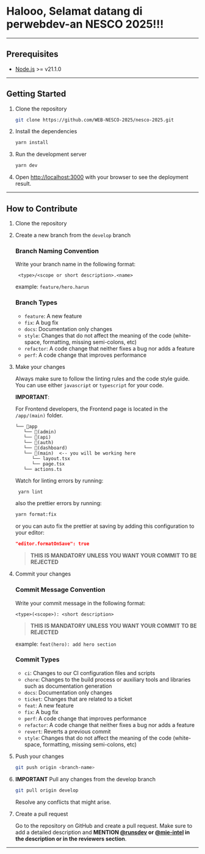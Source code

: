 # Halooo, Selamat datang di perwebdev-an NESCO 2025!!!

---

## Prerequisites

- [Node.js](https://nodejs.org/en/) >= v21.1.0

---

## Getting Started

1. Clone the repository

   ```bash
   git clone https://github.com/WEB-NESCO-2025/nesco-2025.git
   ```

2. Install the dependencies

   ```bash
   yarn install
   ```

3. Run the development server

   ```bash
   yarn dev
   ```

4. Open [http://localhost:3000](http://localhost:3000) with your browser to see the deployment
   result.

---

## How to Contribute

1. Clone the repository

2. Create a new branch from the `develop` branch

   ### Branch Naming Convention

   Write your branch name in the following format:

   ```
    <type>/<scope or short description>.<name>
   ```

   example: `feature/hero.harun`

   ### Branch Types

   - `feature`: A new feature
   - `fix`: A bug fix
   - `docs`: Documentation only changes
   - `style`: Changes that do not affect the meaning of the code (white-space, formatting, missing
     semi-colons, etc)
   - `refactor`: A code change that neither fixes a bug nor adds a feature
   - `perf`: A code change that improves performance

3. Make your changes

   Always make sure to follow the linting rules and the code style guide. You can use either
   `javascript` or `typescript` for your code.

   **IMPORTANT**:

   For Frontend developers, the Frontend page is located in the `/app/(main)` folder.

   ```
   └── 📁app
      └── 📁(admin)
      └── 📁(api)
      └── 📁(auth)
      └── 📁(dashboard)
      └── 📁(main)  <-- you will be working here
         └── layout.tsx
         └── page.tsx
      └── actions.ts
   ```

   Watch for linting errors by running:

   ```bash
    yarn lint
   ```

   also the prettier errors by running:

   ```bash
   yarn format:fix
   ```

   or you can auto fix the prettier at saving by adding this configuration to your editor:

   ```json
   "editor.formatOnSave": true
   ```

   > **THIS IS MANDATORY UNLESS YOU WANT YOUR COMMIT TO BE REJECTED**

4. Commit your changes

   ### Commit Message Convention

   Write your commit message in the following format:

   ```
   <type>(<scope>): <short description>
   ```

   > **THIS IS MANDATORY UNLESS YOU WANT YOUR COMMIT TO BE REJECTED**

   example: `feat(hero): add hero section`

   ### Commit Types

   - `ci`: Changes to our CI configuration files and scripts
   - `chore`: Changes to the build process or auxiliary tools and libraries such as documentation
     generation
   - `docs`: Documentation only changes
   - `ticket`: Changes that are related to a ticket
   - `feat`: A new feature
   - `fix`: A bug fix
   - `perf`: A code change that improves performance
   - `refactor`: A code change that neither fixes a bug nor adds a feature
   - `revert`: Reverts a previous commit
   - `style`: Changes that do not affect the meaning of the code (white-space, formatting, missing
     semi-colons, etc)

5. Push your changes

   ```bash
   git push origin <branch-name>
   ```

6. **IMPORTANT** Pull any changes from the develop branch

   ```bash
   git pull origin develop
   ```

   Resolve any conflicts that might arise.

7. Create a pull request

   Go to the repository on GitHub and create a pull request. Make sure to add a detailed description
   and **MENTION [@runsdev](https://github.com/runsdev) or
   [@mie-intel](https://github.com/mie-intel) in the description or in the reviewers section**.

---

